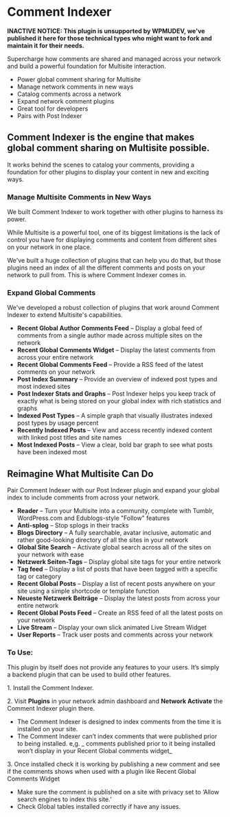 # Comment Indexer

**INACTIVE NOTICE: This plugin is unsupported by WPMUDEV, we've published it here for those technical types who might want to fork and maintain it for their needs.**


Supercharge how comments are shared and managed across your network and build a powerful foundation for Multisite interaction.

* Power global comment sharing for Multisite 
* Manage network comments in new ways 
* Catalog comments across a network 
* Expand network comment plugins 
* Great tool for developers 
* Pairs with Post Indexer 

## Comment Indexer is the engine that makes global comment sharing on Multisite possible.

It works behind the scenes to catalog your comments, providing a foundation for other plugins to display your content in new and exciting ways.

### Manage Multisite Comments in New Ways

We built Comment Indexer to work together with other plugins to harness its power.

While Multisite is a powerful tool, one of its biggest limitations is the lack of control you have for displaying comments and content from different sites on your network in one place.

We've built a huge collection of plugins that can help you do that, but those plugins need an index of all the different comments and posts on your network to pull from. This is where Comment Indexer comes in.

### Expand Global Comments

We've developed a robust collection of plugins that work around Comment Indexer to extend Multisite's capabilities.

* **Recent Global Author Comments Feed** – Display a global feed of comments from a single author made across multiple sites on the network
* **Recent Global Comments Widget** – Display the latest comments from across your entire network
* **Recent Global Comments Feed** – Provide a RSS feed of the latest comments on your network
* **Post Index Summary** – Provide an overview of indexed post types and most indexed sites
* **Post Indexer Stats and Graphs** – Post Indexer helps you keep track of exactly what is being stored on your global index with rich statistics and graphs
* **Indexed Post Types** – A simple graph that visually illustrates indexed post types by usage percent
* **Recently Indexed Posts** – View and access recently indexed content with linked post titles and site names
* **Most Indexed Posts** – View a clear, bold bar graph to see what posts have been indexed most

## Reimagine What Multisite Can Do

Pair Comment Indexer with our Post Indexer plugin and expand your global index to include comments from across your network.

* **Reader** – Turn your Multisite into a community, complete with Tumblr, WordPress.com and Edublogs-style "Follow" features
* **Anti-splog** – Stop splogs in their tracks
* **Blogs Directory** – A fully searchable, avatar inclusive, automatic and rather good-looking directory of all the sites in your network
* **Global Site Search** – Activate global search across all of the sites on your network with ease
* **Netzwerk Seiten-Tags** – Display global site tags for your entire network
* **Tag feed** – Display a list of posts that have been tagged with a specific tag or category
* **Recent Global Posts** – Display a list of recent posts anywhere on your site using a simple shortcode or template function
* **Neueste Netzwerk Beiträge** – Display the latest posts from across your entire network
* **Recent Global Posts Feed** – Create an RSS feed of all the latest posts on your network
* **Live Stream** – Display your own slick animated Live Stream Widget
* **User Reports** – Track user posts and comments across your network

### To Use:

This plugin by itself does not provide any features to your users. It’s simply a backend plugin that can be used to build other features.

1\. Install the Comment Indexer.

2\. Visit **Plugins** in your network admin dashboard and **Network Activate** the Comment Indexer plugin there.
* The Comment Indexer is designed to index comments from the time it is installed on your site.
* The Comment Indexer can’t index comments that were published prior to being installed. e,g. _ comments published prior to it being installed won’t display in your Recent Global comments widget_

3\. Once installed check it is working by publishing a new comment and see if the comments shows when used with a plugin like Recent Global Comments Widget

* Make sure the comment is published on a site with privacy set to ‘Allow search engines to index this site.’
* Check Global tables installed correctly if have any issues.

  
